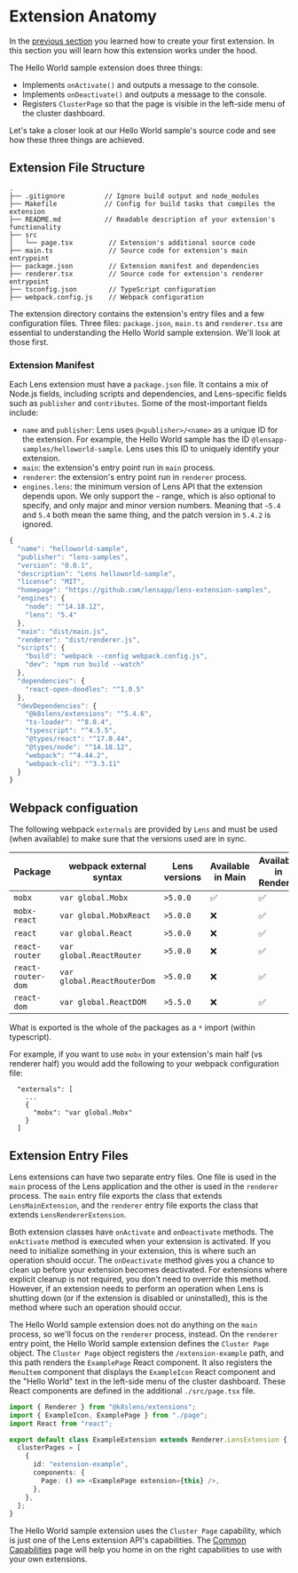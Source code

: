# Extension Anatomy

In the [previous section](your-first-extension.md) you learned how to create your first extension.
In this section you will learn how this extension works under the hood.

The Hello World sample extension does three things:

- Implements `onActivate()` and outputs a message to the console.
- Implements `onDeactivate()` and outputs a message to the console.
- Registers `ClusterPage` so that the page is visible in the left-side menu of the cluster dashboard.

Let's take a closer look at our Hello World sample's source code and see how these three things are achieved.

## Extension File Structure

```
.
├── .gitignore          // Ignore build output and node_modules
├── Makefile            // Config for build tasks that compiles the extension
├── README.md           // Readable description of your extension's functionality
├── src
│   └── page.tsx         // Extension's additional source code
├── main.ts              // Source code for extension's main entrypoint
├── package.json         // Extension manifest and dependencies
├── renderer.tsx         // Source code for extension's renderer entrypoint
├── tsconfig.json        // TypeScript configuration
├── webpack.config.js    // Webpack configuration
```

The extension directory contains the extension's entry files and a few configuration files.
Three files: `package.json`, `main.ts` and `renderer.tsx` are essential to understanding the Hello World sample extension.
We'll look at those first.

### Extension Manifest

Each Lens extension must have a `package.json` file.
It contains a mix of Node.js fields, including scripts and dependencies, and Lens-specific fields such as `publisher` and `contributes`.
Some of the most-important fields include:

- `name` and `publisher`: Lens uses `@<publisher>/<name>` as a unique ID for the extension.
  For example, the Hello World sample has the ID `@lensapp-samples/helloworld-sample`.
  Lens uses this ID to uniquely identify your extension.
- `main`: the extension's entry point run in `main` process.
- `renderer`: the extension's entry point run in `renderer` process.
- `engines.lens`: the minimum version of Lens API that the extension depends upon.
  We only support the `~` range, which is also optional to specify, and only major and minor version numbers.
  Meaning that `~5.4` and `5.4` both mean the same thing, and the patch version in `5.4.2` is ignored.

```javascript
{
  "name": "helloworld-sample",
  "publisher": "lens-samples",
  "version": "0.0.1",
  "description": "Lens helloworld-sample",
  "license": "MIT",
  "homepage": "https://github.com/lensapp/lens-extension-samples",
  "engines": {
    "node": "^14.18.12",
    "lens": "5.4"
  },
  "main": "dist/main.js",
  "renderer": "dist/renderer.js",
  "scripts": {
    "build": "webpack --config webpack.config.js",
    "dev": "npm run build --watch"
  },
  "dependencies": {
    "react-open-doodles": "^1.0.5"
  },
  "devDependencies": {
    "@k8slens/extensions": "^5.4.6",
    "ts-loader": "^8.0.4",
    "typescript": "^4.5.5",
    "@types/react": "^17.0.44",
    "@types/node": "^14.18.12",
    "webpack": "^4.44.2",
    "webpack-cli": "^3.3.11"
  }
}
```

## Webpack configuation

The following webpack `externals` are provided by `Lens` and must be used (when available) to make sure that the versions used are in sync.

| Package            | webpack external syntax     | Lens versions | Available in Main | Available in Renderer |
| ------------------ | --------------------------- | ------------- | ----------------- | --------------------- |
| `mobx`             | `var global.Mobx`           | `>5.0.0`      | ✅                | ✅                    |
| `mobx-react`       | `var global.MobxReact`      | `>5.0.0`      | ❌                | ✅                    |
| `react`            | `var global.React`          | `>5.0.0`      | ❌                | ✅                    |
| `react-router`     | `var global.ReactRouter`    | `>5.0.0`      | ❌                | ✅                    |
| `react-router-dom` | `var global.ReactRouterDom` | `>5.0.0`      | ❌                | ✅                    |
| `react-dom`        | `var global.ReactDOM`       | `>5.5.0`      | ❌                | ✅                    |

What is exported is the whole of the packages as a `*` import (within typescript).

For example, if you want to use `mobx` in your extension's main half (vs renderer half) you would add the following to your webpack configuration file:

```
  "externals": [
    ...
    {
      "mobx": "var global.Mobx"
    }
  ]
```

## Extension Entry Files

Lens extensions can have two separate entry files.
One file is used in the `main` process of the Lens application and the other is used in the `renderer` process.
The `main` entry file exports the class that extends `LensMainExtension`, and the `renderer` entry file exports the class that extends `LensRendererExtension`.

Both extension classes have `onActivate` and `onDeactivate` methods.
The `onActivate` method is executed when your extension is activated.
If you need to initialize something in your extension, this is where such an operation should occur.
The `onDeactivate` method gives you a chance to clean up before your extension becomes deactivated.
For extensions where explicit cleanup is not required, you don't need to override this method.
However, if an extension needs to perform an operation when Lens is shutting down (or if the extension is disabled or uninstalled), this is the method where such an operation should occur.

The Hello World sample extension does not do anything on the `main` process, so we'll focus on the `renderer` process, instead.
On the `renderer` entry point, the Hello World sample extension defines the `Cluster Page` object.
The `Cluster Page` object registers the `/extension-example` path, and this path renders the `ExamplePage` React component.
It also registers the `MenuItem` component that displays the `ExampleIcon` React component and the "Hello World" text in the left-side menu of the cluster dashboard.
These React components are defined in the additional `./src/page.tsx` file.

```typescript
import { Renderer } from "@k8slens/extensions";
import { ExampleIcon, ExamplePage } from "./page";
import React from "react";

export default class ExampleExtension extends Renderer.LensExtension {
  clusterPages = [
    {
      id: "extension-example",
      components: {
        Page: () => <ExamplePage extension={this} />,
      },
    },
  ];
}
```

The Hello World sample extension uses the `Cluster Page` capability, which is just one of the Lens extension API's capabilities.
The [Common Capabilities](../capabilities/common-capabilities.md) page will help you home in on the right capabilities to use with your own extensions.
